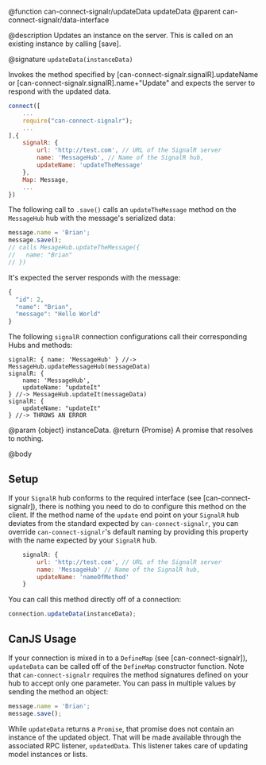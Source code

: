 @function can-connect-signalr/updateData updateData
@parent can-connect-signalr/data-interface

@description Updates an instance on the server.  This is called on an existing instance by calling [save].

@signature `updateData(instanceData)`

Invokes the method specified by [can-connect-signalr.signalR].updateName or
[can-connect-signalr.signalR].name+"Update" and expects the server to respond
with the updated data.

```js
connect([
    ...
    require("can-connect-signalr");
    ...
],{
    signalR: {
        url: 'http://test.com', // URL of the SignalR server
        name: 'MessageHub', // Name of the SignalR hub,
        updateName: 'updateTheMessage'
    },
    Map: Message,
    ...
})

```

The following call to `.save()` calls an `updateTheMessage` method on the `MessageHub` hub with the message's serialized data:

```js
message.name = 'Brian';
message.save();
// calls MesageHub.updateTheMessage({
//   name: "Brian"
// })
```

It's expected the server responds with the message:

```js
{
  "id": 2,
  "name": "Brian",
  "message": "Hello World"
}
```

The following `signalR` connection configurations call their corresponding Hubs and methods:

```
signalR: { name: 'MessageHub' } //-> MessageHub.updateMessageHub(messageData)
signalR: {
    name: 'MessageHub',
    updateName: "updateIt"
} //-> MessageHub.updateIt(messageData)
signalR: {
    updateName: "updateIt"
} //-> THROWS AN ERROR
```

@param {object} instanceData.
@return {Promise<Object>} A promise that resolves to nothing.


@body

## Setup

If your `SignalR` hub conforms to the required interface (see [can-connect-signalr]), there is nothing you need to
do to configure this method on the client. If the method name of the `update` end point on your `SignalR` hub deviates from
the standard expected by `can-connect-signalr`, you can override `can-connect-signalr`'s default naming by providing
this property with the name expected by your `SignalR` hub.

```js
    signalR: {
        url: 'http://test.com', // URL of the SignalR server
        name: 'MessageHub' // Name of the SignalR hub,
        updateName: 'nameOfMethod'
    }
```

You can call this method directly off of a connection:

```js
connection.updateData(instanceData);
```

## CanJS Usage

If your connection is mixed in to a `DefineMap` (see [can-connect-signalr]), `updateData` can be called off of the
`DefineMap` constructor function. Note that `can-connect-signalr` requires the method signatures
defined on your hub to accept only one parameter. You can pass in multiple values by sending the method
an object:

```js
message.name = 'Brian';
message.save();
```

While `updateData` returns a `Promise`, that promise does not contain an instance of the updated object. That
will be made available through the associated RPC listener, `updatedData`. This listener takes care of updating
model instances or lists.
